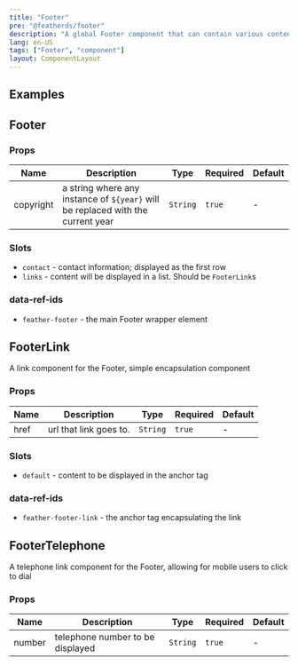 ```yaml
---
title: "Footer"
pre: "@featherds/footer"
description: "A global Footer component that can contain various content, including copyright."
lang: en-US
tags: ["Footer", "component"]
layout: ComponentLayout
---
```


## Examples

<Footer-Examples />

## Footer

### Props

| Name      | Description                                                                     | Type     | Required | Default |
| --------- | ------------------------------------------------------------------------------- | -------- | -------- | ------- |
| copyright | a string where any instance of `${year}` will be replaced with the current year | `String` | `true`   | -       |

### Slots

- `contact` - contact information; displayed as the first row
- `links` -  content will be displayed in a list. Should be `FooterLink`s

### data-ref-ids

- `feather-footer` - the main Footer wrapper element

## FooterLink

A link component for the Footer, simple encapsulation component

### Props

| Name | Description            | Type     | Required | Default |
| ---- | ---------------------- | -------- | -------- | ------- |
| href | url that link goes to. | `String` | `true`   | -       |

### Slots

- `default` - content to be displayed in the anchor tag

### data-ref-ids

- `feather-footer-link` - the anchor tag encapsulating the link

## FooterTelephone

A telephone link component for the Footer, allowing for mobile users to click to dial

### Props

| Name   | Description                      | Type     | Required | Default |
| ------ | -------------------------------- | -------- | -------- | ------- |
| number | telephone number to be displayed | `String` | `true`   | -       |
